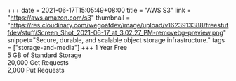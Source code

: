 +++
date = 2021-06-17T15:05:49+08:00
title = "AWS S3"
link = "https://aws.amazon.com/s3"
thumbnail = "https://res.cloudinary.com/wegoatdev/image/upload/v1623913388/freestuffdev/stuff/Screen_Shot_2021-06-17_at_3.02.27_PM-removebg-preview.png"
snippet="Secure, durable, and scalable object storage infrastructure."
tags = ["storage-and-media"]
+++
1 Year Free  
5 GB of Standard Storage  
20,000 Get Requests  
2,000 Put Requests
